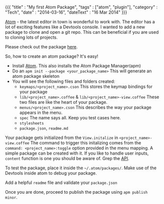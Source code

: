 {{{
    "title"    : "My first Atom Package",
    "tags"     : ["atom", "plugin"],
    "category" : "Tech",
    "date"     : "2014-03-16",
    "dateText" : "16 Mar 2014"
}}}

[Atom](https://atom.io) - the latest editor in town is wonderful to work with.
The editor has a lot of exciting features like a Devtools console.
I wanted to add a new package to clone and open a git repo. This can be beneficial
if you are used to cloning lots of projects.

Please check out the package [here](https://atom.io/packages/import).

So, how to create an atom package? It's easy!

 - Install [Atom](https://atom.io).
    This also installs the Atom Package Manager(apm)
 - Do an `apm init --package <your_package_name>`
    This will generate an atom package skeleton
 - You will see the following files and folders created:
    - `keymaps/<project_name>.cson`
        This stores the keymap bindings for your package
    - `lib/<project_name>.coffee` & `lib/<project_name>-view.coffee`
        These two files are like the heart of your package.
    - `menus/<project_name>.cson`
        This describes the way your package appears in the menu.
    - `spec`
        The name says all. Keep you test cases here.
    - `stylesheets`
    - `package.json`, `readme.md`

Your package gets initialized from the `View.initalize` in `<project_name>-view.coffee`
The command to trigger this initalizing comes from the `command: <project_name>:toggle` option
provided in the menu mapping.
A simple package can be created with it. If you like to handle user inputs, `content` function
is one you should be aware of. Grep the [API](https://atom.io/docs/api/v0.73.0/api/).

To test the package, place it inside the `~/.atom/packages/`.
Make use of the Devtools inside atom to debug your package.

Add a helpful `readme` file and validate your `package.json`

Once you are done, proceed to publish the package using `apm publish minor`.
